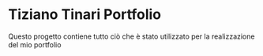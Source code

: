 # Tiziano Tinari Portfolio

Questo progetto contiene tutto ciò che è stato utilizzato per la realizzazione del mio portfolio
